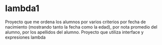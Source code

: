 # lambda1

Proyecto que me ordena los alumnos por varios criterios
por fecha de nacimiento (mostrando tanto la fecha como la edad), 
por nota promedio del alumno, 
por los apellidos del alumno.
Proyecto que utiliza interface y expresiones lambda
